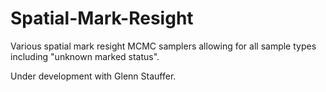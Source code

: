 # Spatial-Mark-Resight
Various spatial mark resight MCMC samplers allowing for all sample types including "unknown marked status".

Under development with Glenn Stauffer.
